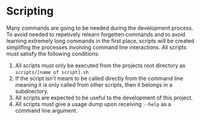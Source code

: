 # Scripting

Many commands are going to be needed during the development process. To avoid needed to repetively relearn forgetten commands and to avoid learning extremely long commands in the first place, scripts will be created simplifing the processes involving command line interactions. All scripts must satisfy the following conditions:

1. All scripts must only be executed from the projects root directory as `scripts/[name of script].sh`
2. If the script isn't meant to be called directly from the command line meaning it is only called from other scripts, then it belongs in a subdirectory.
3. All scripts are expected to be useful to the development of this project.
4. All scripts must give a usage dump upon receiving `--help` as a command line argument.
